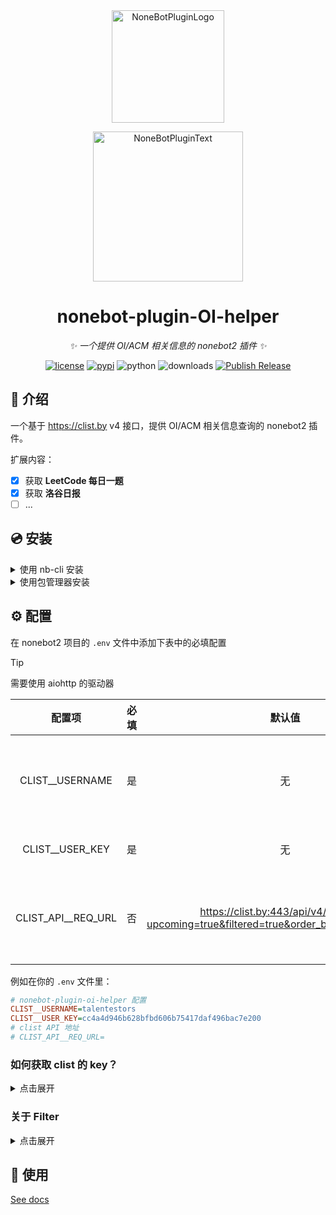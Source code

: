 <div align="center">
  <a href="https://v2.nonebot.dev/store"><img src="https://raw.githubusercontent.com/A-kirami/nonebot-plugin-template/resources/nbp_logo.png" width="180" height="180" alt="NoneBotPluginLogo"></a>
  </br>
  <p><img src="https://raw.githubusercontent.com/talentestors/nonebot-plugin-oi-helper/main/docs/img/NoneBotPlugin.svg" width="240" alt="NoneBotPluginText"></p>
</div>
<div align="center">

# nonebot-plugin-OI-helper

_✨ 一个提供 OI/ACM 相关信息的 nonebot2 插件 ✨_

[![license](https://img.shields.io/github/license/talentestors/nonebot-plugin-oi-helper.svg)](https://www.gnu.org/licenses/agpl-3.0.html)
[![pypi](https://img.shields.io/pypi/v/nonebot-plugin-oi-helper.svg)](https://pypi.python.org/pypi/nonebot-plugin-oi-helper)
![python](https://img.shields.io/badge/python-3.10+-blue.svg)
![downloads](https://img.shields.io/pypi/dm/nonebot-plugin-oi-helper)
[![Publish Release](https://github.com/talentestors/nonebot-plugin-oi-helper/actions/workflows/release-publish.yml/badge.svg)](https://github.com/talentestors/nonebot-plugin-oi-helper/actions/workflows/release-publish.yml)

</div>

## 📖 介绍

一个基于 <https://clist.by> v4 接口，提供 OI/ACM 相关信息查询的 nonebot2 插件。

扩展内容：

- [x] 获取 **LeetCode 每日一题**
- [x] 获取 **洛谷日报**
- [ ] ...

## 💿 安装

<details>
<summary>使用 nb-cli 安装</summary>

在 nonebot2 项目的根目录下打开命令行, 输入以下指令即可安装

```bash
nb plugin install nonebot-plugin-oi-helper
```

</details>

<details>
<summary>使用包管理器安装</summary>

在 nonebot2 项目的插件目录下, 打开命令行, 根据你使用的包管理器, 输入相应的安装命令

<details>
<summary>pip</summary>

```bash
pip install nonebot-plugin-oi-helper
```

</details>

<details>
<summary>pdm</summary>

```bash
pdm add nonebot-plugin-oi-helper
```

</details>

<details>
<summary>poetry</summary>

```bash
poetry add nonebot-plugin-oi-helper
```

</details>

<details>
<summary>conda</summary>

```bash
conda install nonebot-plugin-oi-helper
```

</details>

<details>
<summary>uv</summary>

</br>

[![uv](https://img.shields.io/endpoint?url=https://raw.githubusercontent.com/astral-sh/uv/main/assets/badge/v0.json)](https://github.com/astral-sh/uv)

> Documents: <https://docs.astral.sh/uv/>

```bash
uv add nonebot-plugin-oi-helper
```

</details>

打开 nonebot2 项目根目录下的 `pyproject.toml` 文件, 在 `[tool.nonebot]` 部分追加写入

```bash
plugins = ["nonebot_plugin_oi_helper"]
```

</details>

## ⚙️ 配置

在 nonebot2 项目的 `.env` 文件中添加下表中的必填配置

> [!TIP]
> 需要使用 aiohttp 的驱动器

|       配置项       | 必填  |                                            默认值                                             |      说明       |
| :----------------: | :---: | :-------------------------------------------------------------------------------------------: | :-------------: |
|  CLIST__USERNAME   |  是   |                                              无                                               | 你的clist用户名 |
|  CLIST__USER_KEY   |  是   |                                              无                                               |    你的 key     |
| CLIST_API__REQ_URL |  否   | <https://clist.by:443/api/v4/contest/?upcoming=true&filtered=true&order_by=start&format=json> |  自定义查询url  |

例如在你的 `.env` 文件里：

```ini
# nonebot-plugin-oi-helper 配置
CLIST__USERNAME=talentestors
CLIST__USER_KEY=cc4a4d946b628bfbd606b75417daf496bac7e200
# clist API 地址
# CLIST_API__REQ_URL=
```

### 如何获取 clist 的 key？

<details>
<summary>点击展开</summary>

1. 进入 CLIST 官网：<https://clist.by/>
2. 如果你是新用户，你需要新建一个账户。
3. 前往 <https://clist.by/api/v4/doc/> 页面也可以从这里进去：
    ![api](./docs/img/image.png)
4. 点 _here_ 获取你的 API KEY
    > Accessing the API requires an API key, which is available to authenticated users _here_.

    ![here](./docs/img/guide.png)

</details>

### 关于 Filter

<details>
<summary>点击展开</summary>

默认的 clist 的 url 加入了，`filtered=true` 参数。

这意味着你可以在你的账户里面直接配置规则，而不用设置复杂的 url 请求参数。

<https://clist.by/settings/filters/>

点击 _create_ 去创建一个规则

`Resources` 项，能筛选对应的平台。

![filter](./docs/img/filter.png)

</details>

## 🎉 使用

[See docs](https://github.com/talentestors/nonebot-plugin-oi-helper/blob/main/docs/README.md)
